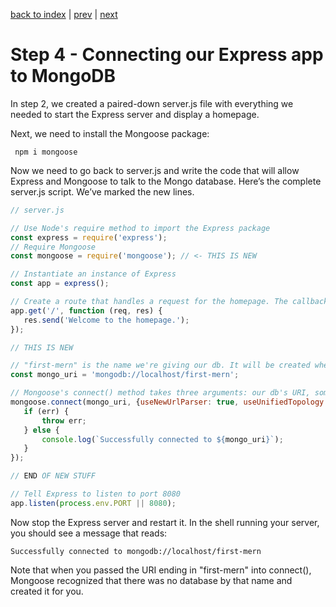 [back to index](/README.md) | [prev](/docs/3.md) | [next](/docs/4.md)

# Step 4 - Connecting our Express app to MongoDB

In step 2, we created a paired-down server.js file with everything we needed to start the Express server and display a homepage.

Next, we need to install the Mongoose package:

```
 npm i mongoose
```

Now we need to go back to server.js and write the code that will allow Express and Mongoose to talk to the Mongo database. Here’s the complete server.js script. We’ve marked the new lines.

```js
// server.js

// Use Node's require method to import the Express package
const express = require('express');
// Require Mongoose
const mongoose = require('mongoose'); // <- THIS IS NEW

// Instantiate an instance of Express
const app = express();

// Create a route that handles a request for the homepage. The callback is our handler. We pass in the HTTP request and response objects and use Express's send() method to send a line of text back to the browser.
app.get('/', function (req, res) {
   res.send('Welcome to the homepage.');
});

// THIS IS NEW

// "first-mern" is the name we're giving our db. It will be created when we connect to it, if it doesn't already exist.
const mongo_uri = 'mongodb://localhost/first-mern';

// Mongoose's connect() method takes three arguments: our db's URI, some connection options, and a callback. We've added some connection options. Don't worry about them for now. The callback will catch any connection errors or log a success message.
mongoose.connect(mongo_uri, {useNewUrlParser: true, useUnifiedTopology: true}, function (err) {
   if (err) {
       throw err;
   } else {
       console.log(`Successfully connected to ${mongo_uri}`);
   }
});

// END OF NEW STUFF

// Tell Express to listen to port 8080
app.listen(process.env.PORT || 8080);
```

Now stop the Express server and restart it. In the shell running your server, you should see a message that reads:

```
Successfully connected to mongodb://localhost/first-mern
```

Note that when you passed the URI ending in "first-mern" into connect(), Mongoose recognized that there was no database by that name and created it for you.
